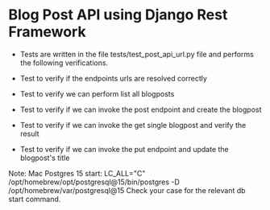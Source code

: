 # Blog Post API using Django Rest Framework

- Tests are written in the file tests/test_post_api_url.py file and performs the following verifications.

- Test to verify if the endpoints urls are resolved correctly

- Test to verify we can perform list all blogposts

- Test to verify if we can invoke the post endpoint and create the blogpost

- Test to verify if we can invoke the get single blogpost and verify the result

- Test to verify if we can invoke the put endpoint and update the blogpost's title

Note: Mac Postgres 15 start:
LC_ALL="C" /opt/homebrew/opt/postgresql@15/bin/postgres -D /opt/homebrew/var/postgresql@15
Check your case for the relevant db start command.
